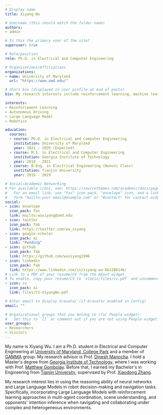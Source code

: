 ```yaml
---
# Display name
title: Xiyang Wu

# Username (this should match the folder name)
authors:
- admin

# Is this the primary user of the site?
superuser: true

# Role/position
role: Ph.D. in Electrical and Computer Engineering

# Organizations/Affiliations
organizations:
- name: University of Maryland
  url: "https://www.umd.edu/"

# Short bio (displayed in user profile at end of posts)
bio: My research interests include reinforcement learning, machine learning and optimization.

interests:
- Reinforcement Learning
- Autonomous Driving
- Large Language Model
- Robotics

education:
  courses:
  - course: Ph.D. in Electrical and Computer Engineering
    institution: University of Maryland
    year: 2021 - 2026 (Expected)
  - course: M.S. in Electrical and Computer Engineering
    institution: Georgia Institute of Technology
    year: 2019 - 2021
  - course: B.Eng. in Electrical Engineering (Honors Class)
    institution: Tianjin University
    year: 2015 - 2019

# Social/Academic Networking
# For available icons, see: https://sourcethemes.com/academic/docs/page-builder/#icons
#   For an email link, use "fas" icon pack, "envelope" icon, and a link in the
#   form "mailto:your-email@example.com" or "#contact" for contact widget.
social:
- icon: envelope
  icon_pack: fas
  link: mailto:wuxiyang@umd.edu
- icon: twitter
  icon_pack: fab
  link: https://twitter.com/wu_xiyang
- icon: google-scholar
  icon_pack: ai
  link: "Pending"
- icon: github
  icon_pack: fab
  link: https://github.com/wuxiyang1996
- icon: linkedin
  icon_pack: fab
  link: https://www.linkedin.com/in/xiyang-wu-0b120614b/
# Link to a PDF of your resume/CV from the About widget.
# To enable, copy your resume/CV to `static/files/cv.pdf` and uncomment the lines below.
- icon: cv
  icon_pack: ai
  link: files/CV-XiyangWu.pdf

# Enter email to display Gravatar (if Gravatar enabled in Config)
email: ""

# Organizational groups that you belong to (for People widget)
#   Set this to `[]` or comment out if you are not using People widget.
user_groups:
- Researchers
- Visitors
---
```

My name is Xiyang Wu. I am a Ph.D. student in Electrical and Computer Engineering at [University of Maryland, College Park](https://umd.edu/) and a member of [GAMMA](https://gamma.umd.edu/) group. My research advisor is Prof. [Dinesh Manocha](https://www.cs.umd.edu/people/dmanocha). I hold a Master's degree from [Georgia Institute of Technology](https://www.gatech.edu/), where I was working with Prof. [Matthew Gombolay](https://core-robotics.gatech.edu/people/matthew-gombolay/). Before that, I earned my Bachelor's in Engineering from [Tianjin University](https://www.tju.edu.cn/english/index.htm), supervised by Prof. [Xiaodong Zhang](https://scholar.google.com/citations?user=as6X3L0AAAAJ&hl=en).

My research interest lies in using the reasoning ability of neural networks and Large Language Models in robot decision-making and navigation tasks. Specifically, incorporating Large Language Models with reinforcement learning approaches in multi-agent coordination, scene understanding, and opponents' intention inference when navigating and collaborating under complex and heterogeneous environments.
